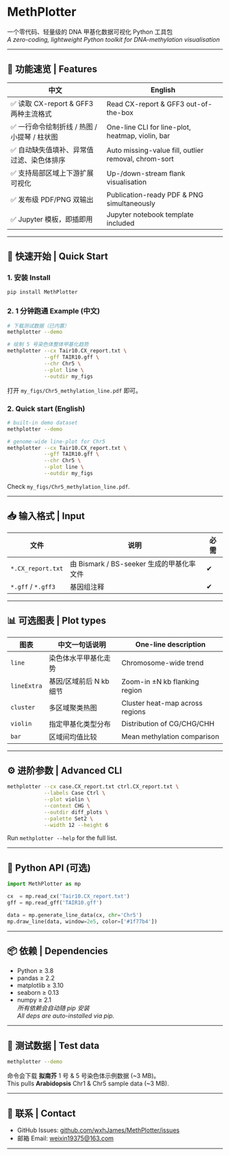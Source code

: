 # MethPlotter  
一个零代码、轻量级的 DNA 甲基化数据可视化 Python 工具包  
*A zero-coding, lightweight Python toolkit for DNA-methylation visualisation*

---

## 🧬 功能速览 | Features  
| 中文 | English |
|---|---|
| ✅ 读取 CX-report & GFF3 两种主流格式 | Read CX-report & GFF3 out-of-the-box |
| ✅ 一行命令绘制折线 / 热图 / 小提琴 / 柱状图 | One-line CLI for line-plot, heatmap, violin, bar |
| ✅ 自动缺失值填补、异常值过滤、染色体排序 | Auto missing-value fill, outlier removal, chrom-sort |
| ✅ 支持局部区域上下游扩展可视化 | Up-/down-stream flank visualisation |
| ✅ 发布级 PDF/PNG 双输出 | Publication-ready PDF & PNG simultaneously |
| ✅ Jupyter 模板，即插即用 | Jupyter notebook template included |

---

## 🚀 快速开始 | Quick Start  
### 1. 安装 Install
```bash
pip install MethPlotter
```

### 2. 1 分钟跑通 Example (中文)
```bash
# 下载测试数据（已内置）
methplotter --demo

# 绘制 5 号染色体整体甲基化趋势
methplotter --cx Tair10.CX_report.txt \
            --gff TAIR10.gff \
            --chr Chr5 \
            --plot line \
            --outdir my_figs
```
打开 `my_figs/Chr5_methylation_line.pdf` 即可。

### 2. Quick start (English)
```bash
# built-in demo dataset
methplotter --demo

# genome-wide line-plot for Chr5
methplotter --cx Tair10.CX_report.txt \
            --gff TAIR10.gff \
            --chr Chr5 \
            --plot line \
            --outdir my_figs
```
Check `my_figs/Chr5_methylation_line.pdf`.

---

## 📥 输入格式 | Input
| 文件 | 说明 | 必需 |
|---|---|---|
| `*.CX_report.txt` | 由 Bismark / BS-seeker 生成的甲基化率文件 | ✔ |
| `*.gff` / `*.gff3` | 基因组注释 | ✔ |

---

## 📊 可选图表 | Plot types
| 图表 | 中文一句话说明 | One-line description |
|---|---|---|
| `line` | 染色体水平甲基化走势 | Chromosome-wide trend |
| `lineExtra` | 基因/区域前后 N kb 细节 | Zoom-in ±N kb flanking region |
| `cluster` | 多区域聚类热图 | Cluster heat-map across regions |
| `violin` | 指定甲基化类型分布 | Distribution of CG/CHG/CHH |
| `bar` | 区域间均值比较 | Mean methylation comparison |

---

## ⚙️ 进阶参数 | Advanced CLI
```bash
methplotter --cx case.CX_report.txt ctrl.CX_report.txt \
            --labels Case Ctrl \
            --plot violin \
            --context CHG \
            --outdir diff_plots \
            --palette Set2 \
            --width 12 --height 6
```
Run `methplotter --help` for the full list.

---

## 🐍 Python API (可选)
```python
import MethPlotter as mp

cx  = mp.read_cx('Tair10.CX_report.txt')
gff = mp.read_gff('TAIR10.gff')

data = mp.generate_line_data(cx, chr='Chr5')
mp.draw_line(data, window=2e5, color=['#1f77b4'])
```
---

## 📦 依赖 | Dependencies
- Python ≥ 3.8
- pandas ≥ 2.2
- matplotlib ≥ 3.10
- seaborn ≥ 0.13
- numpy ≥ 2.1  
*所有依赖会自动随 pip 安装*  
*All deps are auto-installed via pip.*

---

## 🧪 测试数据 | Test data
```bash
methplotter --demo
```
命令会下载 **拟南芥** 1 号 & 5 号染色体示例数据 (~3 MB)。  
This pulls **Arabidopsis** Chr1 & Chr5 sample data (~3 MB).

---

## 📮 联系 | Contact
- GitHub Issues: [github.com/wxhJames/MethPlotter/issues](https://github.com/wxhJames/MethPlotter/issues)
- 邮箱 Email: weixin19375@163.com

---
